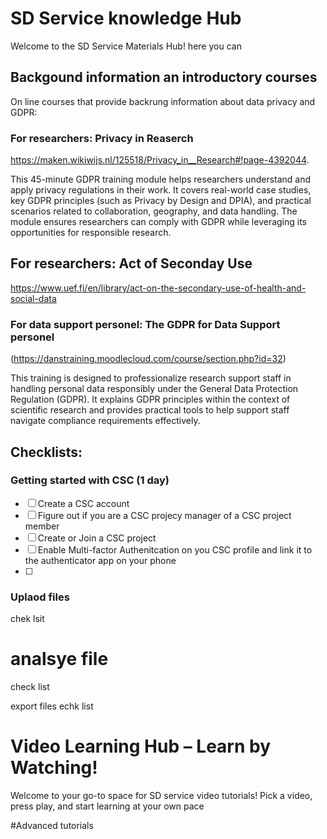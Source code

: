 # SD Service knowledge Hub 

Welcome to the SD Service Materials Hub! here you can 


## Backgound information an introductory courses

On line courses that provide backrung information about data privacy and GDPR: 


### For researchers:  Privacy in Reaserch  

https://maken.wikiwijs.nl/125518/Privacy_in__Research#!page-4392044.

This 45-minute GDPR training module helps researchers understand and apply privacy regulations in their work. 
It covers real-world case studies, key GDPR principles (such as Privacy by Design and DPIA), and practical
scenarios related to collaboration, geography, and data handling. 
The module ensures researchers can comply with GDPR while leveraging its opportunities for 
responsible research.

## For researchers: Act of Seconday Use

https://www.uef.fi/en/library/act-on-the-secondary-use-of-health-and-social-data



### For data support personel: The GDPR for Data Support personel

(https://danstraining.moodlecloud.com/course/section.php?id=32)

This training is designed to professionalize research support staff in handling personal data responsibly
under the General Data Protection Regulation (GDPR). It explains GDPR principles within the context
of scientific research and provides practical tools to help support staff navigate
compliance requirements effectively.





## Checklists: 

### Getting started with CSC (1 day)

- [ ] Create a CSC account
- [ ] Figure out if you are a CSC projecy manager of a CSC project member
- [ ] Create or Join a CSC project
- [ ] Enable Multi-factor Authenitcation on you CSC profile and link it to the authenticator app on your phone
- [ ]


### Uplaod files
chek lsit



# analsye file
check list


export files
echk list




# Video Learning Hub – Learn by Watching!

Welcome to your go-to space for SD service video tutorials! Pick a video, press play, and start learning at your own pace



#Advanced tutorials


